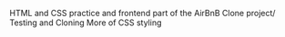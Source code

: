 HTML and CSS practice and frontend part of the AirBnB Clone project/
Testing and Cloning
More of CSS styling

